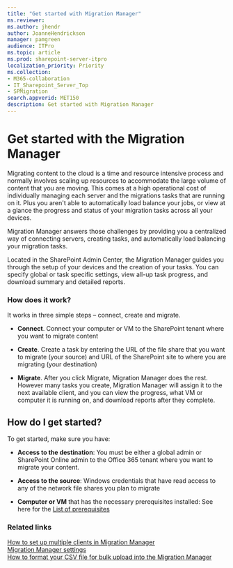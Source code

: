 ```yaml
---
title: "Get started with Migration Manager"
ms.reviewer: 
ms.author: jhendr
author: JoanneHendrickson
manager: pamgreen
audience: ITPro
ms.topic: article
ms.prod: sharepoint-server-itpro
localization_priority: Priority
ms.collection: 
- M365-collaboration
- IT_Sharepoint_Server_Top
- SPMigration
search.appverid: MET150
description: Get started with Migration Manager
---
```



# Get started with the Migration Manager

Migrating content to the cloud is a time and resource intensive process and normally involves scaling up resources to accommodate the large volume of content that you are moving. This comes at a high operational cost of individually managing each server and the migrations tasks that are running on it. Plus you aren't able to automatically load balance your jobs, or view at a glance the progress and status of your migration tasks across all your devices.

Migration Manager answers those challenges by providing you a centralized way of connecting servers, creating tasks, and automatically load balancing your migration tasks.  

Located in the SharePoint Admin Center, the Migration Manager guides you through the setup of your devices and the creation of your tasks.  You can specify global or task specific settings, view all-up task progress, and download summary and detailed reports.

### How does it work? 

It works in three simple steps – connect, create and migrate.

- **Connect**. Connect your computer or VM to the SharePoint tenant where you want to migrate content

- **Create**. Create a task by entering the URL of the file share that you want to migrate (your source) and URL of the SharePoint site to where you are migrating (your destination) 

- **Migrate**.  After you click Migrate, Migration Manager does the rest. However many tasks you create, Migration Manager will assign it to the next available client, and you can view the progress, what VM or computer it is running on, and download reports after they complete.


## How do I get started? 

To get started, make sure you have:
 
- **Access to the destination**: You must be either a global admin or SharePoint Online admin to the Office 365 tenant where you want to migrate your content.

- **Access to the source**: Windows credentials that have read access to any of the network file shares you plan to migrate 

- **Computer or VM** that has the necessary prerequisites installed:  See here for the [List of prerequisites](mo-setup-clients.md)  


### Related links

[How to set up multiple clients in Migration Manager](mo-setup-clients.md)</br>
[Migration Manager settings](mo-settings.md)</br>
[How to format your CSV file for bulk upload into the Migration Manager](mo-bulk-upload-format.md)</br>